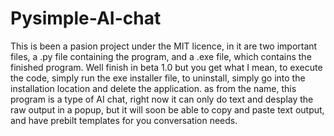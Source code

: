 # Pysimple-AI-chat

This is been a pasion project under the MIT licence, in it are two important files, a .py file containing the program, and a .exe file, which contains the finished program. Well finish in beta 1.0 but you get what I mean, to execute the code, simply run the exe installer file, to uninstall, simply go into the installation location and delete the application. as from the name, this program is a type of AI chat, right now it can only do text and desplay the raw output in a popup, but it will soon be able to copy and paste text output, and have prebilt templates for you conversation needs.
